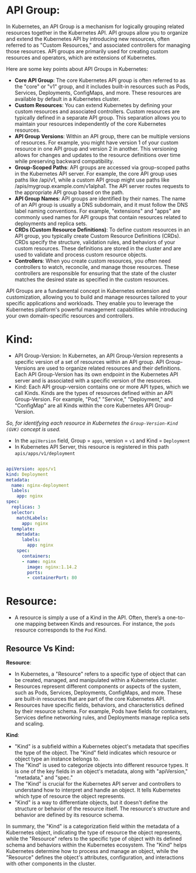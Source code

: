 # API Group:
In Kubernetes, an API Group is a mechanism for logically grouping related resources together in the Kubernetes API. API groups allow you to organize and extend the Kubernetes API by introducing new resources, often referred to as "Custom Resources," and associated controllers for managing those resources. API groups are primarily used for creating custom resources and operators, which are extensions of Kubernetes.

Here are some key points about API Groups in Kubernetes:
- **Core API Group**: The core Kubernetes API group is often referred to as the "core" or "v1" group, and it includes built-in resources such as Pods, Services, Deployments, ConfigMaps, and more. These resources are available by default in a Kubernetes cluster.
- **Custom Resources**: You can extend Kubernetes by defining your custom resources and associated controllers. Custom resources are typically defined in a separate API group. This separation allows you to maintain your resources independently of the core Kubernetes resources.
- **API Group Versions**: Within an API group, there can be multiple versions of resources. For example, you might have version 1 of your custom resource in one API group and version 2 in another. This versioning allows for changes and updates to the resource definitions over time while preserving backward compatibility.
- **Group-Scoped Paths**: API groups are accessed via group-scoped paths in the Kubernetes API server. For example, the core API group uses paths like /api/v1, while a custom API group might use paths like /apis/mygroup.example.com/v1alpha1. The API server routes requests to the appropriate API group based on the path.
- **API Group Names**: API groups are identified by their names. The name of an API group is usually a DNS subdomain, and it must follow the DNS label naming conventions. For example, "extensions" and "apps" are commonly used names for API groups that contain resources related to deployments and replica sets.
- **CRDs (Custom Resource Definitions)**: To define custom resources in an API group, you typically create Custom Resource Definitions (CRDs). CRDs specify the structure, validation rules, and behaviors of your custom resources. These definitions are stored in the cluster and are used to validate and process custom resource objects.
- **Controllers**: When you create custom resources, you often need controllers to watch, reconcile, and manage those resources. These controllers are responsible for ensuring that the state of the cluster matches the desired state as specified in the custom resources.

API Groups are a fundamental concept in Kubernetes extension and customization, allowing you to build and manage resources tailored to your specific applications and workloads. They enable you to leverage the Kubernetes platform's powerful management capabilities while introducing your own domain-specific resources and controllers.

# Kind:

- API Group-Version: In Kubernetes, an API Group-Version represents a specific version of a set of resources within an API group. API Group-Versions are used to organize related resources and their definitions. Each API Group-Version has its own endpoint in the Kubernetes API server and is associated with a specific version of the resources.
- Kind: Each API group-version contains one or more API types, which we call Kinds. Kinds are the types of resources defined within an API Group-Version. For example, "Pod," "Service," "Deployment," and "ConfigMap" are all Kinds within the core Kubernetes API Group-Version.

_So, for identifying each resource in Kubernetes the `Group-Version-Kind (GVK)` concept is used._

- In the `apiVersion` field, Group = `apps`, version = `v1` and Kind = `Deployment`
- In Kubernetes API Server, this resource is registered in this path `apis/apps/v1/deployment` 

```yaml

apiVersion: apps/v1
kind: Deployment
metadata:
  name: nginx-deployment
  labels:
    app: nginx
spec:
  replicas: 3
  selector:
    matchLabels:
      app: nginx
  template:
    metadata:
      labels:
        app: nginx
    spec:
      containers:
      - name: nginx
        image: nginx:1.14.2
        ports:
        - containerPort: 80
```

# Resource:
-  A resource is simply a use of a Kind in the API. Often, there’s a one-to-one mapping between Kinds and resources. For instance, the `pods` resource corresponds to the `Pod` Kind.

## Resource Vs Kind:
**Resource**:
- In Kubernetes, a "Resource" refers to a specific type of object that can be created, managed, and manipulated within a Kubernetes cluster.
- Resources represent different components or aspects of the system, such as Pods, Services, Deployments, ConfigMaps, and more. These are built-in resources that are part of the core Kubernetes API.
- Resources have specific fields, behaviors, and characteristics defined by their resource schema. For example, Pods have fields for containers, Services define networking rules, and Deployments manage replica sets and scaling.

**Kind**:
- "Kind" is a subfield within a Kubernetes object's metadata that specifies the type of the object. The "Kind" field indicates which resource or object type an instance belongs to.
- The "Kind" is used to categorize objects into different resource types. It is one of the key fields in an object's metadata, along with "apiVersion," "metadata," and "spec."
- The "Kind" is crucial for the Kubernetes API server and controllers to understand how to interpret and handle an object. It tells Kubernetes which type of resource the object represents.
- "Kind" is a way to differentiate objects, but it doesn't define the structure or behavior of the resource itself. The resource's structure and behavior are defined by its resource schema.

In summary, the "Kind" is a categorization field within the metadata of a Kubernetes object, indicating the type of resource the object represents, while the "Resource" refers to the specific type of object with its defined schema and behaviors within the Kubernetes ecosystem. The "Kind" helps Kubernetes determine how to process and manage an object, while the "Resource" defines the object's attributes, configuration, and interactions with other components in the cluster.